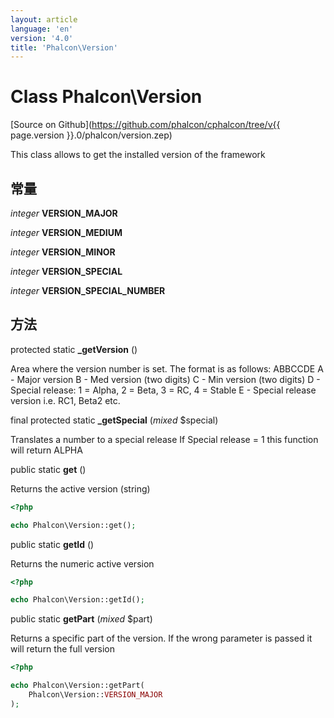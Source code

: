 ```yaml
---
layout: article
language: 'en'
version: '4.0'
title: 'Phalcon\Version'
---
```

# Class **Phalcon\Version**

[Source on Github](https://github.com/phalcon/cphalcon/tree/v{{ page.version }}.0/phalcon/version.zep)

This class allows to get the installed version of the framework

## 常量

*integer* **VERSION_MAJOR**

*integer* **VERSION_MEDIUM**

*integer* **VERSION_MINOR**

*integer* **VERSION_SPECIAL**

*integer* **VERSION_SPECIAL_NUMBER**

## 方法

protected static **_getVersion** ()

Area where the version number is set. The format is as follows: ABBCCDE A - Major version B - Med version (two digits) C - Min version (two digits) D - Special release: 1 = Alpha, 2 = Beta, 3 = RC, 4 = Stable E - Special release version i.e. RC1, Beta2 etc.

final protected static **_getSpecial** (*mixed* $special)

Translates a number to a special release If Special release = 1 this function will return ALPHA

public static **get** ()

Returns the active version (string)

```php
<?php

echo Phalcon\Version::get();

```

public static **getId** ()

Returns the numeric active version

```php
<?php

echo Phalcon\Version::getId();

```

public static **getPart** (*mixed* $part)

Returns a specific part of the version. If the wrong parameter is passed it will return the full version

```php
<?php

echo Phalcon\Version::getPart(
    Phalcon\Version::VERSION_MAJOR
);

```